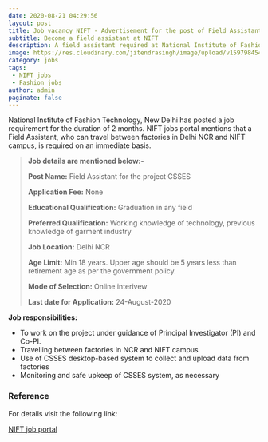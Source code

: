 ```yaml
---
date: 2020-08-21 04:29:56
layout: post
title: Job vacancy NIFT - Advertisement for the post of Field Assistant for the project CSSES
subtitle: Become a field assistant at NIFT
description: A field assistant required at National Institute of Fashion Technology New Delhi 
image: https://res.cloudinary.com/jitendrasingh/image/upload/v1597984549/fashionliteracy/NIFT_pgzssf.webp
category: jobs
tags:
 - NIFT jobs
 - Fashion jobs
author: admin
paginate: false
---
```


National Institute of Fashion Technology, New Delhi has posted a job
requirement for the duration of 2 months. NIFT jobs portal mentions that a
Field Assistant, who can travel between factories in Delhi NCR and NIFT campus,
is required on an immediate basis.


> **Job details are mentioned below:-** 
> 
> **Post Name:**  Field Assistant for the project CSSES
> 
> **Application Fee:**  None
>
> **Educational Qualification:**  Graduation in any field
>
> **Preferred Qualification:**  Working knowledge of technology, previous knowledge of garment industry 
>
> **Job Location:**  Delhi NCR
>
> **Age Limit:**  Min 18 years. Upper age should be 5 years less than retirement age as per the government policy.
>
> **Mode of Selection:** Online interivew
>
> **Last date for Application:** 24-August-2020
>


**Job responsibilities:**

- To work on the project under guidance of Principal Investigator (PI) and Co-PI. 
- Travelling between factories in NCR and NIFT campus 
- Use of CSSES desktop-based system to collect and upload data from factories 
- Monitoring and safe upkeep of CSSES system, as necessary


### Reference

For details visit the following link:

[NIFT job portal](https://nift.ac.in/delhi/careers)

